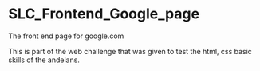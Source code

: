 # SLC_Frontend_Google_page
The front end page for google.com

This is part of the web challenge that was given to test the html, css basic skills of the andelans.

